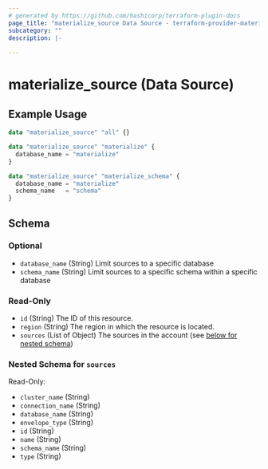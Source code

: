 ```yaml
---
# generated by https://github.com/hashicorp/terraform-plugin-docs
page_title: "materialize_source Data Source - terraform-provider-materialize"
subcategory: ""
description: |-
  
---
```


# materialize_source (Data Source)



## Example Usage

```terraform
data "materialize_source" "all" {}

data "materialize_source" "materialize" {
  database_name = "materialize"
}

data "materialize_source" "materialize_schema" {
  database_name = "materialize"
  schema_name   = "schema"
}
```

<!-- schema generated by tfplugindocs -->
## Schema

### Optional

- `database_name` (String) Limit sources to a specific database
- `schema_name` (String) Limit sources to a specific schema within a specific database

### Read-Only

- `id` (String) The ID of this resource.
- `region` (String) The region in which the resource is located.
- `sources` (List of Object) The sources in the account (see [below for nested schema](#nestedatt--sources))

<a id="nestedatt--sources"></a>
### Nested Schema for `sources`

Read-Only:

- `cluster_name` (String)
- `connection_name` (String)
- `database_name` (String)
- `envelope_type` (String)
- `id` (String)
- `name` (String)
- `schema_name` (String)
- `type` (String)
